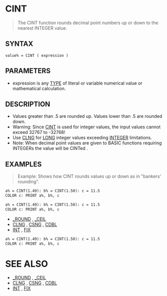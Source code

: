 # CINT
> The CINT function rounds decimal point numbers up or down to the nearest INTEGER value.

## SYNTAX
`value% = CINT ( expression )`

## PARAMETERS
* expression is any [TYPE](TYPE.md) of literal or variable numerical value or mathematical calculation.


## DESCRIPTION
* Values greater than .5 are rounded up. Values lower than .5 are rounded down.
* Warning: Since [CINT](CINT.md) is used for integer values, the input values cannot exceed 32767 to -32768!
* Use [CLNG](CLNG.md) for [LONG](LONG.md) integer values exceeding [INTEGER](INTEGER.md) limitations.
* Note: When decimal point values are given to BASIC functions requiring INTEGERs the value will be CINTed .


## EXAMPLES
> Example: Shows how CINT rounds values up or down as in "bankers' rounding".

```vb
a% = CINT(1.49): b% = CINT(1.50): c = 11.5
COLOR c: PRINT a%, b%, c
```


```vb
a% = CINT(1.49): b% = CINT(1.50): c = 11.5
COLOR c: PRINT a%, b%, c
```

* [_ROUND](_ROUND.md) , [_CEIL](_CEIL.md)
* [CLNG](CLNG.md) , [CSNG](CSNG.md) , [CDBL](CDBL.md)
* [INT](INT.md) , [FIX](FIX.md)

```vb
a% = CINT(1.49): b% = CINT(1.50): c = 11.5
COLOR c: PRINT a%, b%, c
```



# SEE ALSO
* [_ROUND](_ROUND.md) , [_CEIL](_CEIL.md)
* [CLNG](CLNG.md) , [CSNG](CSNG.md) , [CDBL](CDBL.md)
* [INT](INT.md) , [FIX](FIX.md)

